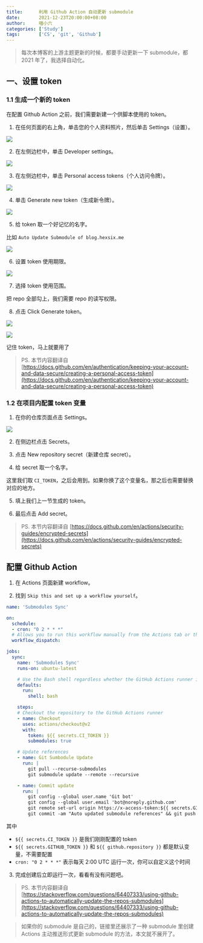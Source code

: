 ```yaml
---
title:      利用 Github Action 自动更新 submodule
date:       2021-12-23T20:00:00+08:00
author:     喵小六
categories: ['Study']
tags:       ['CS', 'git', 'Github']
---
```


> 每次本博客的上游主题更新的时候，都要手动更新一下 submodule，都 2021 年了，我选择自动化。

<!--more-->

## 一、设置 token

### 1.1 生成一个新的 token

在配置 Github Action 之前，我们需要新建一个供脚本使用的 token。

1. 在任何页面的右上角，单击您的个人资料照片，然后单击 Settings（设置）。

![](https://docs.github.com/assets/cb-34573/images/help/settings/userbar-account-settings.png)

2. 在左侧边栏中，单击 Developer settings。

![](https://docs.github.com/assets/cb-6064/images/help/settings/developer-settings.png)

3. 在左侧边栏中，单击 Personal access tokens（个人访问令牌）。

![](https://docs.github.com/assets/cb-7169/images/help/settings/personal_access_tokens_tab.png)

4. 单击 Generate new token（生成新令牌）。

![](https://docs.github.com/assets/cb-6922/images/help/settings/generate_new_token.png)

5. 给 token 取一个好记忆的名字。

比如 `Auto Update Submodule of blog.hexsix.me`

![](https://docs.github.com/assets/cb-3882/images/help/settings/token_description.png)

6. 设置 token 使用期限。

![](https://docs.github.com/assets/cb-39860/images/help/settings/token_expiration.png)

7. 选择 token 使用范围。

把 repo 全部勾上，我们需要 repo 的读写权限。

8. 点击 Click Generate token。

![](https://docs.github.com/assets/cb-10912/images/help/settings/generate_token.png)

![](https://docs.github.com/assets/cb-33660/images/help/settings/personal_access_tokens.png)

记住 token，马上就要用了

> PS. 本节内容翻译自 [https://docs.github.com/en/authentication/keeping-your-account-and-data-secure/creating-a-personal-access-token](https://docs.github.com/en/authentication/keeping-your-account-and-data-secure/creating-a-personal-access-token)

### 1.2 在项目内配置 token 变量

1. 在你的仓库页面点击 Settings。

![](https://docs.github.com/assets/cb-21851/images/help/repository/repo-actions-settings.png)

2. 在侧边栏点击 Secrets。

3. 点击 New repository secret（新建仓库 secret）。

4. 给 secret 取一个名字。

这里我们取 `CI_TOKEN`，之后会用到。如果你换了这个变量名，那之后也需要替换对应的地方。

5. 填上我们上一节生成的 token。

6. 最后点击 Add secret。

> PS. 本节内容翻译自 [https://docs.github.com/en/actions/security-guides/encrypted-secrets](https://docs.github.com/en/actions/security-guides/encrypted-secrets)

## 配置 Github Action

1. 在 Actions 页面新建 workflow。

2. 找到 `Skip this and set up a workflow yourself`。

```yaml
name: 'Submodules Sync'

on:
  schedule:
  - cron: "0 2 * * *"
  # Allows you to run this workflow manually from the Actions tab or through HTTP API
  workflow_dispatch:

jobs:
  sync:
    name: 'Submodules Sync'
    runs-on: ubuntu-latest

    # Use the Bash shell regardless whether the GitHub Actions runner is ubuntu-latest, macos-latest, or windows-latest
    defaults:
      run:
        shell: bash

    steps:
    # Checkout the repository to the GitHub Actions runner
    - name: Checkout
      uses: actions/checkout@v2
      with:
        token: ${{ secrets.CI_TOKEN }}
        submodules: true

    # Update references
    - name: Git Sumbodule Update
      run: |
        git pull --recurse-submodules
        git submodule update --remote --recursive

    - name: Commit update
      run: |
        git config --global user.name 'Git bot'
        git config --global user.email 'bot@noreply.github.com'
        git remote set-url origin https://x-access-token:${{ secrets.GITHUB_TOKEN }}@github.com/${{ github.repository }}
        git commit -am "Auto updated submodule references" && git push || echo "No changes to commit"
```

其中

- `${{ secrets.CI_TOKEN }}` 是我们刚刚配置的 token
- `${{ secrets.GITHUB_TOKEN }}` 和 `${{ github.repository }}` 都是默认变量，不需要配置
- `cron: "0 2 * * *"` 表示每天 2:00 UTC 运行一次，你可以自定义这个时间

3. 完成创建后立即运行一次，看看有没有问题吧。

> PS. 本节内容翻译自 [https://stackoverflow.com/questions/64407333/using-github-actions-to-automatically-update-the-repos-submodules](https://stackoverflow.com/questions/64407333/using-github-actions-to-automatically-update-the-repos-submodules)

> 如果你的 submodule 是自己的，链接里还展示了一种 submodule 里创建 Actions 主动推送形式更新 submodule 的方法，本文就不展开了。
